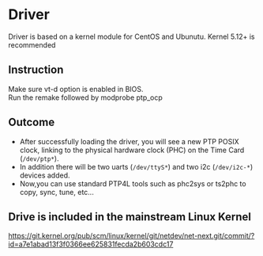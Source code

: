 # Driver

Driver is based on a kernel module for CentOS and Ubunutu. 
Kernel 5.12+ is recommended

## Instruction
Make sure vt-d option is enabled in BIOS.   
Run the remake followed by modprobe ptp_ocp

## Outcome

* After successfully loading the driver, you will see a new PTP POSIX clock, linking to the physical hardware clock (PHC) on the Time Card (`/dev/ptp*`). 
* In addition there will be two uarts (`/dev/ttyS*`) and two i2c (`/dev/i2c-*`) devices added.
* Now,you can use standard PTP4L tools such as phc2sys or ts2phc to copy, sync, tune, etc...

## Drive is included in the mainstream Linux Kernel

https://git.kernel.org/pub/scm/linux/kernel/git/netdev/net-next.git/commit/?id=a7e1abad13f3f0366ee625831fecda2b603cdc17
